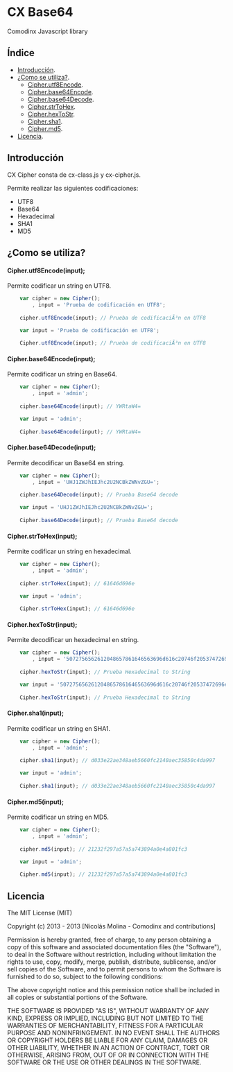 CX Base64
==

Comodinx Javascript library


Índice
------

* [Introducción][introduction].
* [¿Como se utiliza?][getting_started].
	+ [Cipher.utf8Encode][cipher_utf8encode].
	+ [Cipher.base64Encode][cipher_base64encode].
	+ [Cipher.base64Decode][cipher_base64decode].
	+ [Cipher.strToHex][cipher_strtohex].
	+ [Cipher.hexToStr][cipher_hextostr].
	+ [Cipher.sha1][cipher_sha1].
	+ [Cipher.md5][cipher_md5].
* [Licencia][license].


Introducción
------------
CX Cipher consta de cx-class.js y cx-cipher.js. 

Permite realizar las siguientes codificaciones:

 * UTF8
 * Base64
 * Hexadecimal
 * SHA1
 * MD5


¿Como se utiliza?
-----------------

#### Cipher.utf8Encode(input);

Permite codificar un string en UTF8.

```javascript
	var cipher = new Cipher();
		, input = 'Prueba de codificación en UTF8';
		
	cipher.utf8Encode(input); // Prueba de codificaciÃ³n en UTF8
```

```javascript
	var input = 'Prueba de codificación en UTF8';
		
	Cipher.utf8Encode(input); // Prueba de codificaciÃ³n en UTF8
```

#### Cipher.base64Encode(input);

Permite codificar un string en Base64.

```javascript
	var cipher = new Cipher();
		, input = 'admin';
		
	cipher.base64Encode(input); // YWRtaW4=
```

```javascript
	var input = 'admin';
		
	Cipher.base64Encode(input); // YWRtaW4=
```

#### Cipher.base64Decode(input);

Permite decodificar un Base64 en string.

```javascript
	var cipher = new Cipher();
		, input = 'UHJ1ZWJhIEJhc2U2NCBkZWNvZGU=';
		
	cipher.base64Decode(input); // Prueba Base64 decode
```

```javascript
	var input = 'UHJ1ZWJhIEJhc2U2NCBkZWNvZGU=';
		
	Cipher.base64Decode(input); // Prueba Base64 decode
```

#### Cipher.strToHex(input);

Permite codificar un string en hexadecimal.

```javascript
	var cipher = new Cipher();
		, input = 'admin';
		
	cipher.strToHex(input); // 61646d696e
```

```javascript
	var input = 'admin';
		
	Cipher.strToHex(input); // 61646d696e
```

#### Cipher.hexToStr(input);

Permite decodificar un hexadecimal en string.

```javascript
	var cipher = new Cipher();
		, input = '5072756562612048657861646563696d616c20746f20537472696e67';
		
	cipher.hexToStr(input); // Prueba Hexadecimal to String
```

```javascript
	var input = '5072756562612048657861646563696d616c20746f20537472696e67';
		
	Cipher.hexToStr(input); // Prueba Hexadecimal to String
```

#### Cipher.sha1(input);

Permite codificar un string en SHA1.

```javascript
	var cipher = new Cipher();
		, input = 'admin';
		
	cipher.sha1(input); // d033e22ae348aeb5660fc2140aec35850c4da997
```

```javascript
	var input = 'admin';
		
	Cipher.sha1(input); // d033e22ae348aeb5660fc2140aec35850c4da997
```

#### Cipher.md5(input);

Permite codificar un string en MD5.

```javascript
	var cipher = new Cipher();
		, input = 'admin';
		
	cipher.md5(input); // 21232f297a57a5a743894a0e4a801fc3
```

```javascript
	var input = 'admin';
		
	Cipher.md5(input); // 21232f297a57a5a743894a0e4a801fc3
```


Licencia
--------
The MIT License (MIT)

Copyright (c) 2013 - 2013 [Nicolás Molina - Comodinx and contributions]

Permission is hereby granted, free of charge, to any person obtaining a copy of this software and associated documentation files (the "Software"), to deal in the Software without restriction, including without limitation the rights to use, copy, modify, merge, publish, distribute, sublicense, and/or sell copies of the Software, and to permit persons to whom the Software is furnished to do so, subject to the following conditions:

The above copyright notice and this permission notice shall be included in all copies or substantial portions of the Software.

THE SOFTWARE IS PROVIDED "AS IS", WITHOUT WARRANTY OF ANY KIND, EXPRESS OR IMPLIED, INCLUDING BUT NOT LIMITED TO THE WARRANTIES OF MERCHANTABILITY, FITNESS FOR A PARTICULAR PURPOSE AND NONINFRINGEMENT. IN NO EVENT SHALL THE AUTHORS OR COPYRIGHT HOLDERS BE LIABLE FOR ANY CLAIM, DAMAGES OR OTHER LIABILITY, WHETHER IN AN ACTION OF CONTRACT, TORT OR OTHERWISE, ARISING FROM, OUT OF OR IN CONNECTION WITH THE SOFTWARE OR THE USE OR OTHER DEALINGS IN THE SOFTWARE.

<!-- deep links -->
[introduction]: #introduccin
[getting_started]: #como-se-utiliza
[instance_base64]: #utilizar-una-instancia
[object_base64]: #utilizar-directamente-el-objeto-base64
[cipher_utf8encode]: #cipherutf8encodeinput
[cipher_base64encode]: #cipherbase64encodeinput
[cipher_base64decode]: #cipherbase64decodeinput
[cipher_strtohex]: #cipherstrtohexinput
[cipher_hextostr]: #cipherhextostrinput
[cipher_sha1]: #ciphersha1input
[cipher_md5]: #ciphermd5input
[license]: #licencia
